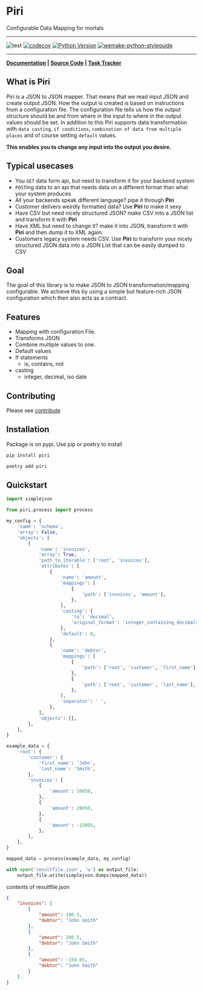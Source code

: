 # Piri
Configurable Data Mapping for mortals
___
![test](https://github.com/greenbird/piri/workflows/test/badge.svg)
[![codecov](https://codecov.io/gh/greenbird/piri/branch/master/graph/badge.svg)](https://codecov.io/gh/greenbird/piri)
[![Python Version](https://img.shields.io/pypi/pyversions/piri.svg)](https://pypi.org/project/piri/)
[![wemake-python-styleguide](https://img.shields.io/badge/style-wemake-000000.svg)](https://github.com/wemake-services/wemake-python-styleguide)
___

**[Documentation](https://greenbird.github.io/piri/) |
[Source Code](https://github.com/greenbird/piri) |
[Task Tracker](https://github.com/greenbird/piri/issues)**

## What is Piri

Piri is a JSON to JSON mapper. That means that we read input JSON and create output JSON. How the output is created is based on instructions from a configuration file. The configuration file tells us how the output structure should be and from where in the input to where in the output values should be set. In addition to this Piri supports data transformation with `data casting`, `if conditions`, `combination of data from multiple places` and of course setting `default` values.

__This enables you to change any input into the output you desire.__

## Typical usecases

* You `GET` data form api, but need to transform it for your backend system
* `POST`ing data to an api that needs data on a different format than what your system produces
* All your backends speak different language? pipe it through __Piri__
* Customer delivers weirdly formatted data? Use __Piri__ to make it sexy
* Have CSV but need nicely structured JSON? make CSV into a JSON list and transform it with __Piri__
* Have XML but need to change it? make it into JSON, transform it with __Piri__ and then dump it to XML again.
* Customers legacy system needs CSV. Use __Piri__ to transform your nicely structured JSON data into a JSON List that can be easily dumped to CSV

## Goal

The goal of this library is to make JSON to JSON transformation/mapping configurable. We achieve this by using a simple but feature-rich JSON configuration which then also acts as a contract.

## Features

* Mapping with configuration File.
* Transforms JSON
* Combine multiple values to one.
* Default values
* If statements
    * is, contains, not
* casting
    * integer, decimal, iso date

## Contributing
Please see [contribute](../contributing)

## Installation

Package is on pypi. Use pip or poetry to install

```sh
pip install piri
```
```sh
poetry add piri
```

## Quickstart
```python
import simplejson

from piri.process import process

my_config = {
    'name': 'schema',
    'array': False,
    'objects': [
        {
            'name': 'invoices',
            'array': True,
            'path_to_iterable': ['root', 'invoices'],
            'attributes': [
                {
                    'name': 'amount',
                    'mappings': [
                        {
                            'path': ['invoices', 'amount'],
                        },
                    ],
                    'casting': {
                        'to': 'decimal',
                        'original_format': 'integer_containing_decimals',
                    },
                    'default': 0,
                },
                {
                    'name': 'debtor',
                    'mappings': [
                        {
                            'path': ['root', 'customer', 'first_name'],
                        },
                        {
                            'path': ['root', 'customer', 'last_name'],
                        },
                    ],
                    'separator': ' ',
                },
            ],
            'objects': [],
        },
    ],
}

example_data = {
    'root': {
        'customer': {
            'first_name': 'John',
            'last_name': 'Smith',
        },
        'invoices': [
            {
                'amount': 10050,
            },
            {
                'amount': 20050,
            },
            {
                'amount': -15005,
            },
        ],
    },
}

mapped_data = process(example_data, my_config)

with open('resultfile.json', 'w') as output_file:
    output_file.write(simplejson.dumps(mapped_data))

```

contents of resultfile.json
```json
{
    "invoices": [
        {
            "amount": 100.5,
            "debtor": "John Smith"
        },
        {
            "amount": 200.5,
            "debtor": "John Smith"
        },
        {
            "amount": -150.05,
            "debtor": "John Smith"
        }
    ]
}
```
